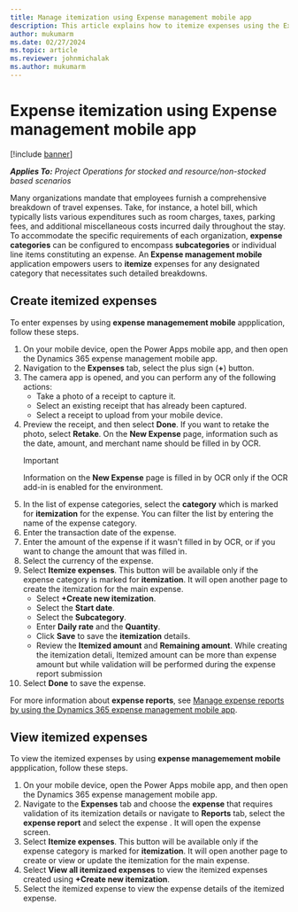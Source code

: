 ```yaml
---
title: Manage itemization using Expense management mobile app
description: This article explains how to itemize expenses using the Expense management mobile app.
author: mukumarm
ms.date: 02/27/2024
ms.topic: article
ms.reviewer: johnmichalak
ms.author: mukumarm
---
```

# Expense itemization using Expense management mobile app

[!include [banner](../includes/banner.md)]

_**Applies To:** Project Operations for stocked and resource/non-stocked based scenarios_

Many organizations mandate that employees furnish a comprehensive breakdown of travel expenses. Take, for instance, a hotel bill, which typically lists various expenditures such as room charges, taxes, parking fees, and additional miscellaneous costs incurred daily throughout the stay. To accommodate the specific requirements of each organization, **expense categories** can be configured to encompass **subcategories** or individual line items constituting an expense. An **Expense management mobile** application empowers users to **itemize** expenses for any designated category that necessitates such detailed breakdowns.   

## Create itemized expenses

To enter expenses by using **expense managemement mobile** appplication, follow these steps.

1. On your mobile device, open the Power Apps mobile app, and then open the Dynamics 365 expense management mobile app.
2. Navigation to the **Expenses** tab, select the plus sign (**+**) button.
3. The camera app is opened, and you can perform any of the following actions:
    * Take a photo of a receipt to capture it.
    * Select an existing receipt that has already been captured.
    * Select a receipt to upload from your mobile device.
4. Preview the receipt, and then select **Done**. If you want to retake the photo, select **Retake**.
    On the **New Expense** page, information such as the date, amount, and merchant name should be filled in by OCR.
    > [!IMPORTANT]
    > Information on the **New Expense** page is filled in by OCR only if the OCR add-in is enabled for the environment.
5. In the list of expense categories, select the **category** which is marked for **itemization** for the expense. You can filter the list by entering the name of the expense category.
6. Enter the transaction date of the expense.
7. Enter the amount of the expense if it wasn't filled in by OCR, or if you want to change the amount that was filled in.
8. Select the currency of the expense.
9. Select **Itemize expenses**. This button will be available only if the expense category is marked for **itemization**. It will open another page to create the itemization for the main expense.
    * Select **+Create new itemization**.
    * Select the **Start date**.
    * Select the **Subcategory**.
    * Enter **Daily rate** and the **Quantity**.
    * Click **Save** to save the **itemization** details.
    * Review the **Itemized amount** and **Remaining amount**. While creating the itemization detali, Itemized amount can be more than expense amount but 
      while validation will be performed during the expense report submission
10. Select **Done** to save the expense.

For more information about **expense reports**, see [Manage expense reports by using the Dynamics 365 expense management mobile app](mobile-app-manage-expense-reports.md).

## View itemized expenses

To view the itemized expenses by using **expense managemement mobile** appplication, follow these steps.

1. On your mobile device, open the Power Apps mobile app, and then open the Dynamics 365 expense management mobile app.
2. Navigate to the **Expenses** tab and choose the **expense** that requires validation of its itemization details or navigate to **Reports** tab, select the **expense report** and select the expense . It will open the expense screen.
4. Select **Itemize expenses**. This button will be available only if the expense category is marked for **itemization**. It will open another page to create or view or update the itemization for the main expense.
5. Select **View all itemizaed expenses** to view the itemized expenses created using **+Create new itemization**.
6. Select the itemized expense to view the expense details of the itemized expense.
